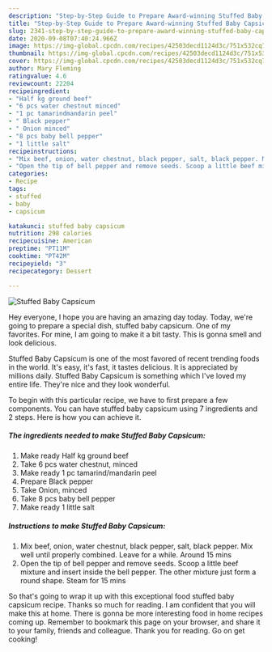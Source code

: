 ```yaml
---
description: "Step-by-Step Guide to Prepare Award-winning Stuffed Baby Capsicum"
title: "Step-by-Step Guide to Prepare Award-winning Stuffed Baby Capsicum"
slug: 2341-step-by-step-guide-to-prepare-award-winning-stuffed-baby-capsicum
date: 2020-09-08T07:40:24.966Z
image: https://img-global.cpcdn.com/recipes/42503decd1124d3c/751x532cq70/stuffed-baby-capsicum-recipe-main-photo.jpg
thumbnail: https://img-global.cpcdn.com/recipes/42503decd1124d3c/751x532cq70/stuffed-baby-capsicum-recipe-main-photo.jpg
cover: https://img-global.cpcdn.com/recipes/42503decd1124d3c/751x532cq70/stuffed-baby-capsicum-recipe-main-photo.jpg
author: Mary Fleming
ratingvalue: 4.6
reviewcount: 22204
recipeingredient:
- "Half kg ground beef"
- "6 pcs water chestnut minced"
- "1 pc tamarindmandarin peel"
- " Black pepper"
- " Onion minced"
- "8 pcs baby bell pepper"
- "1 little salt"
recipeinstructions:
- "Mix beef, onion, water chestnut, black pepper, salt, black pepper. Mix well until properly combined. Leave for a while. Around 15 mins"
- "Open the tip of bell pepper and remove seeds. Scoop a little beef mixture and insert inside the bell pepper. The other mixture just form a round shape. Steam for 15 mins"
categories:
- Recipe
tags:
- stuffed
- baby
- capsicum

katakunci: stuffed baby capsicum 
nutrition: 298 calories
recipecuisine: American
preptime: "PT11M"
cooktime: "PT42M"
recipeyield: "3"
recipecategory: Dessert

---
```



![Stuffed Baby Capsicum](https://img-global.cpcdn.com/recipes/42503decd1124d3c/751x532cq70/stuffed-baby-capsicum-recipe-main-photo.jpg)

Hey everyone, I hope you are having an amazing day today. Today, we're going to prepare a special dish, stuffed baby capsicum. One of my favorites. For mine, I am going to make it a bit tasty. This is gonna smell and look delicious.

Stuffed Baby Capsicum is one of the most favored of recent trending foods in the world. It's easy, it's fast, it tastes delicious. It is appreciated by millions daily. Stuffed Baby Capsicum is something which I've loved my entire life. They're nice and they look wonderful.




To begin with this particular recipe, we have to first prepare a few components. You can have stuffed baby capsicum using 7 ingredients and 2 steps. Here is how you can achieve it.

<!--inarticleads1-->

##### The ingredients needed to make Stuffed Baby Capsicum:

1. Make ready Half kg ground beef
1. Take 6 pcs water chestnut, minced
1. Make ready 1 pc tamarind/mandarin peel
1. Prepare  Black pepper
1. Take  Onion, minced
1. Take 8 pcs baby bell pepper
1. Make ready 1 little salt




<!--inarticleads2-->

##### Instructions to make Stuffed Baby Capsicum:

1. Mix beef, onion, water chestnut, black pepper, salt, black pepper. Mix well until properly combined. Leave for a while. Around 15 mins
1. Open the tip of bell pepper and remove seeds. Scoop a little beef mixture and insert inside the bell pepper. The other mixture just form a round shape. Steam for 15 mins




So that's going to wrap it up with this exceptional food stuffed baby capsicum recipe. Thanks so much for reading. I am confident that you will make this at home. There is gonna be more interesting food in home recipes coming up. Remember to bookmark this page on your browser, and share it to your family, friends and colleague. Thank you for reading. Go on get cooking!
